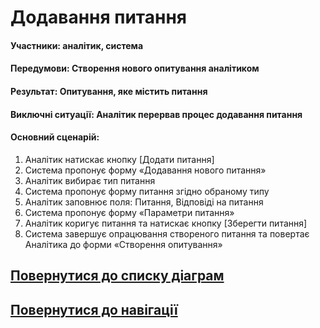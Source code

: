 # Додавання питання
#### Участники: аналітик, система
#### Передумови: Створення нового опитування аналітиком
#### Результат: Опитування, яке містить питання
#### Виключні ситуації: Аналітик перервав процес додавання питання
#### Основний сценарій: 
1. Аналітик натискає кнопку [Додати питання]
2. Система пропонує форму «Додавання нового питання»
3. Аналітик вибирає тип питання
4. Система пропонує форму питання згідно обраному типу
5. Аналітик заповнює поля: Питання, Відповіді на питання
6. Система пропонує форму «Параметри питання»
7. Аналітик коригує питання та натискає кнопку [Зберегти питання]
8. Система завершує опрацювання створеного питання та повертає Аналітика до форми «Створення опитування»

## [Повернутися до списку діаграм](https://github.com/teramont/databaseQuestioning/blob/master/Information/Diagrams.md)
## [Повернутися до навігації](https://github.com/teramont/databaseQuestioning/blob/master/Information/navigation.md)

